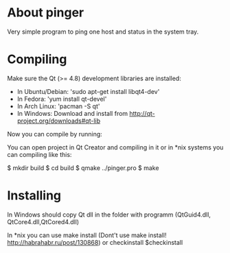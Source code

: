 About pinger
======
Very simple program to ping one host and status in the system tray.

Compiling
======
Make sure the Qt (>= 4.8) development libraries are installed:

* In Ubuntu/Debian: 'sudo apt-get install libqt4-dev'
* In Fedora:        'yum install qt-devel'
* In Arch Linux:    'pacman -S qt'
* In Windows:        Download and install from http://qt-project.org/downloads#qt-lib

Now you can compile by running:

You can open project in Qt Creator and compiling in it or in *nix systems you can compiling like this:

$ mkdir build
$ cd build
$ qmake ../pinger.pro
$ make

Installing 
======
In Windows should copy Qt dll in the folder with programm (QtGuid4.dll, QtCore4.dll,QtCored4.dll) 

In *nix you can use make install (Dont't use make install! http://habrahabr.ru/post/130868) or checkinstall
$checkinstall 
